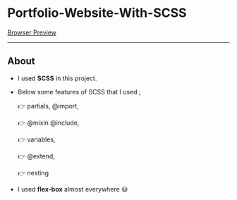 # Portfolio-Website-With-SCSS

[Browser Preview](https://emreozturanli.github.io/Portfolio-Website-With-SCSS/)

<hr>

## About 

* I used <b>SCSS</b> in this project.

* Below some features of SCSS that I used ;
  
  👉 partials, @import,
  
  👉 @mixin @include,
  
  👉 variables,
  
  👉 @extend,
  
  👉 nesting
  
* I used <b>flex-box</b> almost everywhere 😃
